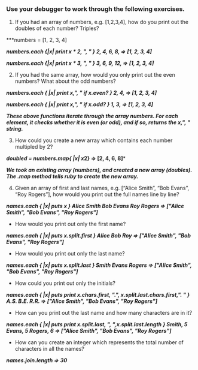 ### Use your debugger to work through the following exercises.

1. If you had an array of numbers, e.g. [1,2,3,4], how do you print out the doubles of each number? Triples?

***numbers = [1, 2, 3, 4]

***numbers.each {|x| print x * 2, ", " }
2, 4, 6, 8, => [1, 2, 3, 4]***

***numbers.each {|x| print x * 3, ", " }
3, 6, 9, 12, => [1, 2, 3, 4]***

2. If you had the same array, how would you only print out the even numbers? What about the odd numbers?

***numbers.each { |x| print x,", " if x.even? }
2, 4, => [1, 2, 3, 4]***

***numbers.each { |x| print x,", " if x.odd? }
1, 3, => [1, 2, 3, 4]***

***These above functions iterate through the array numbers. For each element, it checks whether it is even (or odd), and if so, returns the x,", " string.***

3. How could you create a new array which contains each number multipled by 2?

***doubled = numbers.map{ |x| x*2}
=> [2, 4, 6, 8]***

***We took an existing array (numbers), and created a new array (doubles). The .map method tells ruby to create the new array.***


4. Given an array of first and last names, e.g. [“Alice Smith”, “Bob Evans”, “Roy Rogers”], how would you print out the full names line by line?

***names.each { |x| puts x }
Alice Smith
Bob Evans
Roy Rogers
=> ["Alice Smith", "Bob Evans", "Roy Rogers"]***

- How would you print out only the first name?

***names.each { |x| puts x.split.first }
Alice
Bob
Roy
=> ["Alice Smith", "Bob Evans", "Roy Rogers"]***

- How would you print out only the last name?

***names.each { |x| puts x.split.last }
Smith
Evans
Rogers
=> ["Alice Smith", "Bob Evans", "Roy Rogers"]***

- How could you print out only the initials?

***names.each { |x| puts print x.chars.first, ".", x.split.last.chars.first,". " }
A.S.
B.E.
R.R.
=> ["Alice Smith", "Bob Evans", "Roy Rogers"]***

- How can you print out the last name and how many characters are in it?

***names.each { |x| puts print x.split.last, ", ",x.split.last.length }
Smith, 5
Evans, 5
Rogers, 6
=> ["Alice Smith", "Bob Evans", "Roy Rogers"]***

- How can you create an integer which represents the total number of characters in all the names?

***names.join.length
=> 30***
